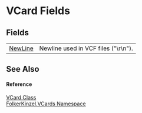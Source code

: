 # VCard Fields




## Fields
<table>
<tr>
<td><a href="ccd2d024-c9c8-74df-a60b-7fe10f18b578.md">NewLine</a></td>
<td>Newline used in VCF files ("\r\n").</td></tr>
</table>

## See Also


#### Reference
<a href="23413828-9a4a-2851-b88b-84d0afcb0031.md">VCard Class</a>  
<a href="67dce261-ab8f-dd0a-4c0c-bc2633c1719e.md">FolkerKinzel.VCards Namespace</a>  
